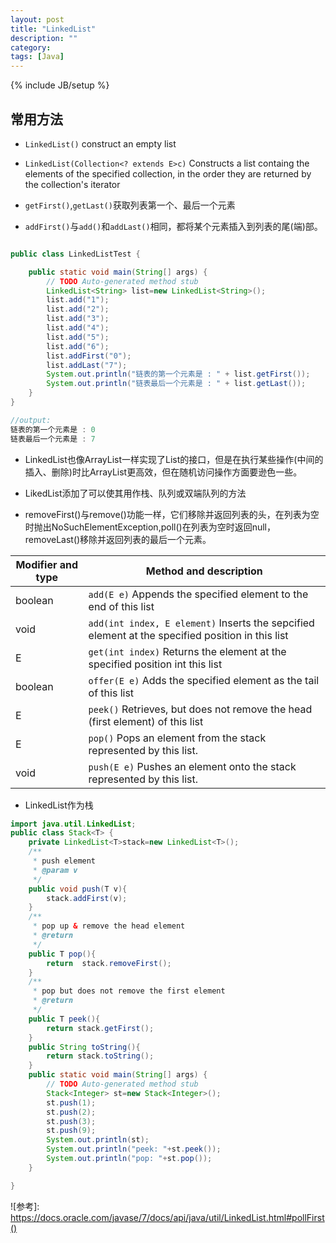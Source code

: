```yaml
---
layout: post
title: "LinkedList"
description: ""
category: 
tags: [Java]
---
```

{% include JB/setup %}



## 常用方法

* `LinkedList()` construct an empty list
* `LinkedList(Collection<? extends E>c)` Constructs a list containg the elements of the specified collection, in the order they are returned by the collection's iterator

* `getFirst()`,`getLast()`获取列表第一个、最后一个元素
* `addFirst()`与`add()`和`addLast()`相同，都将某个元素插入到列表的尾(端)部。

```Java

public class LinkedListTest {

	public static void main(String[] args) {
		// TODO Auto-generated method stub
		LinkedList<String> list=new LinkedList<String>();
		list.add("1");  
		list.add("2");  
		list.add("3");  
		list.add("4");  
		list.add("5");  
		list.add("6");
	  	list.addFirst("0");
	  	list.addLast("7");
	    System.out.println("链表的第一个元素是 : " + list.getFirst());  
	    System.out.println("链表最后一个元素是 : " + list.getLast()); 
	}
}

//output: 
链表的第一个元素是 : 0
链表最后一个元素是 : 7
```

* LinkedList也像ArrayList一样实现了List的接口，但是在执行某些操作(中间的插入、删除)时比ArrayList更高效，但在随机访问操作方面要逊色一些。

* LikedList添加了可以使其用作栈、队列或双端队列的方法

* removeFirst()与remove()功能一样，它们移除并返回列表的头，在列表为空时抛出NoSuchElementException,poll()在列表为空时返回null，removeLast()移除并返回列表的最后一个元素。

| Modifier and type | Method and description | 
| ----------------- | ---------------------- |
|boolean		    | `add(E e)` Appends the specified element to the end of this list|
|void 			    | `add(int index, E element)` Inserts the sepcified element at the specified position in this list|
|E                  | `get(int index)` Returns the element at the specified position int this list|
|boolean            | `offer(E e)` Adds the specified element as the tail of this list|
|E                  | `peek()` Retrieves, but does not remove the head (first element) of this list| 
|E                  | `pop()` Pops an element from the stack represented by this list.|
|void               | `push(E e)` Pushes an element onto the stack represented by this list.

* LinkedList作为栈

```java
import java.util.LinkedList;
public class Stack<T> {
	private LinkedList<T>stack=new LinkedList<T>();
	/**
	 * push element
	 * @param v
	 */
	public void push(T v){
		stack.addFirst(v);
	}
	/**
	 * pop up & remove the head element
	 * @return
	 */
	public T pop(){
		return  stack.removeFirst();
	}
	/**
	 * pop but does not remove the first element
	 * @return
	 */
	public T peek(){
		return stack.getFirst();
	}
	public String toString(){
		return stack.toString();
	}
	public static void main(String[] args) {
		// TODO Auto-generated method stub
		Stack<Integer> st=new Stack<Integer>();
		st.push(1);
		st.push(2);
		st.push(3);
		st.push(9);
		System.out.println(st);
		System.out.println("peek: "+st.peek());
		System.out.println("pop: "+st.pop());
	}

}

```

![参考]: https://docs.oracle.com/javase/7/docs/api/java/util/LinkedList.html#pollFirst()